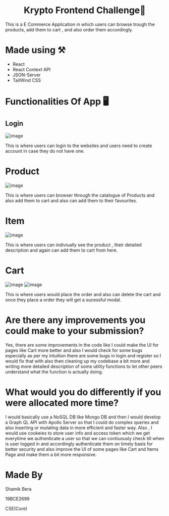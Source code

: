 <h1 align="center">Krypto Frontend Challenge💪</h1>

<p >This is a E Commerce Application in which users can browse trough the products, add them to cart , and also order them accordingly.</p>

# Made using ⚒️
- React 
- React Context API
- JSON-Server
- TailWind CSS

# Functionalities Of App 🖥️

## Login 
![image](https://user-images.githubusercontent.com/64892076/181856777-6aff7eea-db8c-4b28-859b-93d1158b7055.png)

This is where users can login to the websites and users need to create account in case they do not have one.

# Product 
![image](https://user-images.githubusercontent.com/64892076/181856922-5eba8c08-e6be-4410-8cbd-f0816777dc8c.png)

This is where users can browser through the catalogue of Products and also add them to cart and also can add them to their favourites.

# Item
![image](https://user-images.githubusercontent.com/64892076/181856977-f14079ef-db47-4b80-bff0-111f26075a61.png)


This is where users can indiviually see the product , their detailed description and again can add them to cart from here.

# Cart 
![image](https://user-images.githubusercontent.com/64892076/181857108-2668c23d-180c-45b9-9c5d-89e21ca18c1c.png)
![image](https://user-images.githubusercontent.com/64892076/181857179-aee21868-c329-4672-afe2-27bf4d05a7c1.png)

This is where users would place the order and also can delete the cart and once they place a order they will get a sucessful modal.

# Are there any improvements you could make to your submission?
Yes, there are some improvements in the code like I could make the UI for pages like Cart more better and also I would check for some bugs especially as per my intuition there are some bugs in login and register so I would fix that with also then cleaning up my codebase a bit more and writing more detailed description of some utility functions to let other peers understand what the function is actually doing.

# What would you do differently if you were allocated more time?
I would basically use a NoSQL DB like Mongo DB and then I would develop a Graph QL API with Apollo Server so that I could do complex queries and also inserting or mutating data in more efficient and faster way. Also , I would use cookeies to store user info and access token which we get everytime we authenticate a user so that we can contiuously check till when is user logged in and accordingly authenticate them on timely basis for better security and also improve the UI of some pages like Cart and Items Page and make them a bit more responsive.

# Made By

Shamik Bera

19BCE2699

CSE(Core)
